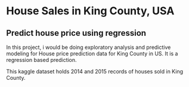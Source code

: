 # House Sales in King County, USA
## Predict house price using regression

In this project, i would be doing exploratory analysis and predictive modeling for House price prediction data for King County in US.  It is a regression based prediction. 

This kaggle dataset holds 2014 and 2015 records of houses sold in King County.  
